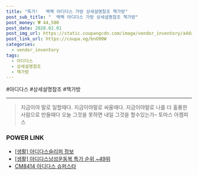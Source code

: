 ```yaml
--- 
title: "특가!   백팩 아디다스 가방 상세설명참조 책가방" 
post_sub_title: "  백팩 아디다스 가방 상세설명참조 책가방" 
post_money: ₩ 44,500 
post_date: 2020.02.01 
post_img_url: https://static.coupangcdn.com/image/vendor_inventory/a4da/2e53399a05d739c1b94a6bcd2a14a9566fcd78c436047faa2639db59ceb9.jpg 
post_link_url: https://coupa.ng/bnO90W 
categories: 
  - vendor_inventory 
tags: 
  - 아디다스 
  - 상세설명참조 
  - 책가방 
--- 
```

  #아디다스 #상세설명참조 #책가방 
<hr> 

> 지금이야 말로 일할때다. 지금이야말로 싸울때다. 지금이야말로 나를 더 훌륭한 사람으로 만들때다 오늘 그것을 못하면 내일 그것을 할수있는가–  토마스 아켐피스 


### POWER LINK

* <a href="https://blog.naver.com/sakai111/221763134571" target="_blank"> [생활] 아디다스슬리퍼 정보 </a>
* <a href="https://blog.naver.com/sakai111/221790953670" target="_blank"> [생활] 아디다스남성운동복 특가 순위 ~49위</a>
* <a href="https://blog.naver.com/sakai111/221782084805" target="_blank">CM8414 아디다스 슈퍼스타</a>
